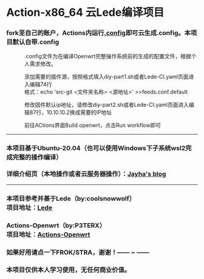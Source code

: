 <!DOCTYPE html>
<html lang="en">
<head>

</head>
<body>
    <h1>Action-x86_64 云Lede编译项目</h1>
    <h3>fork至自己的账户，Actions内运行<u>.config</u>即可云生成.config。本项目默认自带.config</h3>
    <ul>
    <ol>.config文件为在编译Openwrt完整操作系统前的生成的配置文件，根据个人需求修改。</ol>
    <ol>添加需要的插件源，按照格式填入diy-part1.sh或者Lede-CI.yaml页面进入编辑74行<br />格式：echo 'src-git <文件夹名称>  <源地址>' >>feeds.conf.default</ol>
    <ol>修改固件默认ip地址，请修改diy-part2.sh或者Lede-CI.yaml页面进入编辑87行，10.10.10.2换成需要的IP地址</ol>
    <ol>前往ACtions界面Build openwrt，点击Run workflow即可</ol>
    </ul>
    <hr size="1px" color="black"/>
    <h3>本项目基于Ubuntu-20.04（也可以使用Windows下子系统wsl2完成完整的操作编译）
    <br /><br />详细介绍页（本地操作或者云服务器操作）：<a href="http://www.huadao.art/">Jayha's blog</a></h3>
    <hr size="1px" color="black"/>
    <h3>本项目参考并基于Lede（by:coolsnowwolf）
        <br />项目地址：<a href="https://github.com/coolsnowwolf/lede">Lede</a></h3>
    <h3>Actions-Openwrt（by:P3TERX）
        <br />项目地址：<a href="https://github.com/P3TERX/Actions-OpenWrt">Actions-Openwrt</a></h3>
    <h3>如果好用请点一下FROK/STRA，谢谢！—— ~ ——</h3>
    <h3>本项目仅供本人学习使用，无任何商业价值。</h3>
</body>
</html>